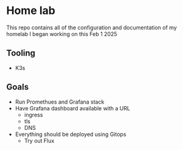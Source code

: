 # Home lab
This repo contains all of the configuration and documentation of my homelab
I began working on this Feb 1 2025
## Tooling 
* K3s

## Goals
* Run Promethues and Grafana stack
* Have Grafana dashboard available with a URL
	* ingress
	* tls
	* DNS
* Everything should be deployed using Gitops
	* Try out Flux

